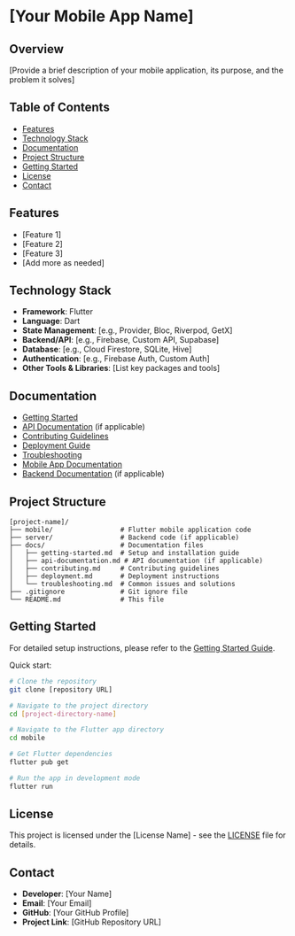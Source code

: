 # [Your Mobile App Name]

## Overview

[Provide a brief description of your mobile application, its purpose, and the problem it solves]

## Table of Contents

- [Features](#features)
- [Technology Stack](#technology-stack)
- [Documentation](#documentation)
- [Project Structure](#project-structure)
- [Getting Started](#getting-started)
- [License](#license)
- [Contact](#contact)

## Features

- [Feature 1]
- [Feature 2]
- [Feature 3]
- [Add more as needed]

## Technology Stack

- **Framework**: Flutter
- **Language**: Dart
- **State Management**: [e.g., Provider, Bloc, Riverpod, GetX]
- **Backend/API**: [e.g., Firebase, Custom API, Supabase]
- **Database**: [e.g., Cloud Firestore, SQLite, Hive]
- **Authentication**: [e.g., Firebase Auth, Custom Auth]
- **Other Tools & Libraries**: [List key packages and tools]

## Documentation

- [Getting Started](./docs/getting-started.md)
- [API Documentation](./docs/api-documentation.md) (if applicable)
- [Contributing Guidelines](./docs/contributing.md)
- [Deployment Guide](./docs/deployment.md)
- [Troubleshooting](./docs/troubleshooting.md)
- [Mobile App Documentation](./mobile/README.md)
- [Backend Documentation](./server/README.md) (if applicable)

## Project Structure

```plaintext
[project-name]/
├── mobile/                 # Flutter mobile application code
├── server/                 # Backend code (if applicable)
├── docs/                   # Documentation files
│   ├── getting-started.md  # Setup and installation guide
│   ├── api-documentation.md # API documentation (if applicable)
│   ├── contributing.md     # Contributing guidelines
│   ├── deployment.md       # Deployment instructions
│   └── troubleshooting.md  # Common issues and solutions
├── .gitignore              # Git ignore file
└── README.md               # This file
```

## Getting Started

For detailed setup instructions, please refer to the [Getting Started Guide](./docs/getting-started.md).

Quick start:

```bash
# Clone the repository
git clone [repository URL]

# Navigate to the project directory
cd [project-directory-name]

# Navigate to the Flutter app directory
cd mobile

# Get Flutter dependencies
flutter pub get

# Run the app in development mode
flutter run
```

## License

This project is licensed under the [License Name] - see the [LICENSE](LICENSE) file for details.

## Contact

- **Developer**: [Your Name]
- **Email**: [Your Email]
- **GitHub**: [Your GitHub Profile]
- **Project Link**: [GitHub Repository URL]
